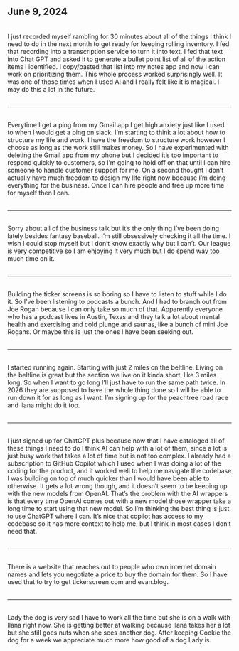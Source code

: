 ## June 9, 2024
<br>
I just recorded myself rambling for 30 minutes about all of the things I think I need to do in the next month to get ready for keeping rolling inventory. I fed that recording into a transcription service to turn it into text. I fed that text into Chat GPT and asked it to generate a bullet point list of all of the action items I identified. I copy/pasted that list into my notes app and now I can work on prioritizing them. This whole process worked surprisingly well. It was one of those times when I used AI and I really felt like it is magical. I may do this a lot in the future.
<br><br>

----

<br>
Everytime I get a ping from my Gmail app I get high anxiety just like I used to when I would get a ping on slack. I’m starting to think a lot about how to structure my life and work. I have the freedom to structure work however I choose as long as the work still makes money. So I have experimented with deleting the Gmail app from my phone but I decided it’s too important to respond quickly to customers, so I’m going to hold off on that until I can hire someone to handle customer support for me. On a second thought I don’t actually have much freedom to design my life right now because I’m doing everything for the business. Once I can hire people and free up more time for myself then I can.
<br><br>

----

<br>
Sorry about all of the business talk but it’s the only thing I’ve been doing lately besides fantasy baseball. I’m still obsessively checking it all the time. I wish I could stop myself but I don’t know exactly why but I can’t. Our league is very competitive so I am enjoying it very much but I do spend way too much time on it.
<br><br>

----

<br>
Building the ticker screens is so boring so I have to listen to stuff while I do it. So I’ve been listening to podcasts a bunch. And I had to branch out from Joe Rogan because I can only take so much of that. Apparently everyone who has a podcast lives in Austin, Texas and they talk a lot about mental health and exercising and cold plunge and saunas, like a bunch of mini Joe Rogans. Or maybe this is just the ones I have been seeking out.
<br><br>

----

<br>
I started running again. Starting with just 2 miles on the beltline. Living on the beltline is great but the section we live on it kinda short, like 3 miles long. So when I want to go long I’ll just have to run the same path twice. In 2026 they are supposed to have the whole thing done so I will be able to run down it for as long as I want. I’m signing up for the peachtree road race and Ilana might do it too.
<br><br>

----

<br>
I just signed up for ChatGPT plus because now that I have cataloged all of these things I need to do I think AI can help with a lot of them, since a lot is just busy work that takes a lot of time but is not too complex. I already had a subscription to GitHub Copilot which I used when I was doing a lot of the coding for the product, and it worked well to help me navigate the codebase I was building on top of much quicker than I would have been able to otherwise. It gets a lot wrong though, and it doesn’t seem to be keeping up with the new models from OpenAI. That’s the problem with the AI wrappers is that every time OpenAI comes out with a new model those wrapper take a long time to start using that new model. So I’m thinking the best thing is just to use ChatGPT where I can. It’s nice that copilot has access to my codebase so it has more context to help me, but I think in most cases I don’t need that.
<br><br>

----

<br>
There is a website that reaches out to people who own internet domain names and lets you negotiate a price to buy the domain for them. So I have used that to try to get tickerscreen.com and evan.blog.
<br><br>

----

<br>
Lady the dog is very sad I have to work all the time but she is on a walk with Ilana right now. She is getting better at walking because Ilana takes her a lot but she still goes nuts when she sees another dog. After keeping Cookie the dog for a week we appreciate much more how good of a dog Lady is.